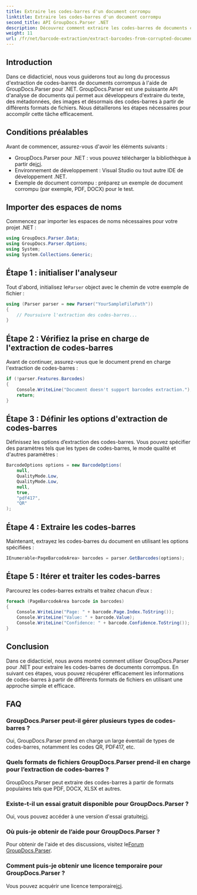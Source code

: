 ```yaml
---
title: Extraire les codes-barres d'un document corrompu
linktitle: Extraire les codes-barres d'un document corrompu
second_title: API GroupDocs.Parser .NET
description: Découvrez comment extraire les codes-barres de documents corrompus à l'aide de GroupDocs.Parser pour .NET. Tutoriel complet avec des instructions étape par étape.
weight: 11
url: /fr/net/barcode-extraction/extract-barcodes-from-corrupted-document/
---
```

## Introduction
Dans ce didacticiel, nous vous guiderons tout au long du processus d'extraction de codes-barres de documents corrompus à l'aide de GroupDocs.Parser pour .NET. GroupDocs.Parser est une puissante API d'analyse de documents qui permet aux développeurs d'extraire du texte, des métadonnées, des images et désormais des codes-barres à partir de différents formats de fichiers. Nous détaillerons les étapes nécessaires pour accomplir cette tâche efficacement.
## Conditions préalables
Avant de commencer, assurez-vous d'avoir les éléments suivants :
-  GroupDocs.Parser pour .NET : vous pouvez télécharger la bibliothèque à partir de[ici](https://releases.groupdocs.com/parser/net/).
- Environnement de développement : Visual Studio ou tout autre IDE de développement .NET.
- Exemple de document corrompu : préparez un exemple de document corrompu (par exemple, PDF, DOCX) pour le test.

## Importer des espaces de noms
Commencez par importer les espaces de noms nécessaires pour votre projet .NET :
```csharp
using GroupDocs.Parser.Data;
using GroupDocs.Parser.Options;
using System;
using System.Collections.Generic;
```
## Étape 1 : initialiser l'analyseur
 Tout d'abord, initialisez le`Parser` object avec le chemin de votre exemple de fichier :
```csharp
using (Parser parser = new Parser("YourSampleFilePath"))
{
    // Poursuivre l'extraction des codes-barres...
}
```
## Étape 2 : Vérifiez la prise en charge de l'extraction de codes-barres
Avant de continuer, assurez-vous que le document prend en charge l'extraction de codes-barres :
```csharp
if (!parser.Features.Barcodes)
{
    Console.WriteLine("Document doesn't support barcodes extraction.");
    return;
}
```
## Étape 3 : Définir les options d'extraction de codes-barres
Définissez les options d’extraction des codes-barres. Vous pouvez spécifier des paramètres tels que les types de codes-barres, le mode qualité et d'autres paramètres :
```csharp
BarcodeOptions options = new BarcodeOptions(
    null,
    QualityMode.Low,
    QualityMode.Low,
    null,
    true,
    "pdf417",
    "QR"
);
```
## Étape 4 : Extraire les codes-barres
Maintenant, extrayez les codes-barres du document en utilisant les options spécifiées :
```csharp
IEnumerable<PageBarcodeArea> barcodes = parser.GetBarcodes(options);
```
## Étape 5 : Itérer et traiter les codes-barres
Parcourez les codes-barres extraits et traitez chacun d’eux :
```csharp
foreach (PageBarcodeArea barcode in barcodes)
{
    Console.WriteLine("Page: " + barcode.Page.Index.ToString());
    Console.WriteLine("Value: " + barcode.Value);
    Console.WriteLine("Confidence: " + barcode.Confidence.ToString());
}
```

## Conclusion
Dans ce didacticiel, nous avons montré comment utiliser GroupDocs.Parser pour .NET pour extraire les codes-barres de documents corrompus. En suivant ces étapes, vous pouvez récupérer efficacement les informations de codes-barres à partir de différents formats de fichiers en utilisant une approche simple et efficace.

## FAQ
### GroupDocs.Parser peut-il gérer plusieurs types de codes-barres ?
Oui, GroupDocs.Parser prend en charge un large éventail de types de codes-barres, notamment les codes QR, PDF417, etc.
### Quels formats de fichiers GroupDocs.Parser prend-il en charge pour l’extraction de codes-barres ?
GroupDocs.Parser peut extraire des codes-barres à partir de formats populaires tels que PDF, DOCX, XLSX et autres.
### Existe-t-il un essai gratuit disponible pour GroupDocs.Parser ?
 Oui, vous pouvez accéder à une version d'essai gratuite[ici](https://releases.groupdocs.com/).
### Où puis-je obtenir de l’aide pour GroupDocs.Parser ?
 Pour obtenir de l'aide et des discussions, visitez le[Forum GroupDocs.Parser](https://forum.groupdocs.com/c/parser/17).
### Comment puis-je obtenir une licence temporaire pour GroupDocs.Parser ?
 Vous pouvez acquérir une licence temporaire[ici](https://purchase.groupdocs.com/temporary-license/).
